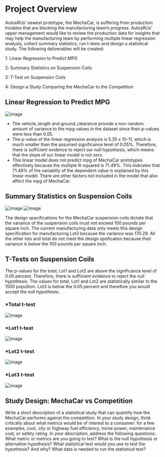# Project Overview
AutosRUs’ newest prototype, the MechaCar, is suffering from production troubles that are blocking the manufacturing team’s progress. AutosRUs’ upper management would like to review the production data for insights that may help the manufacturing team by performing multiple linear regression analysis, collect summary statistics, run t-tests and design a statistical study. The following deliverables will be created:

 1: Linear Regression to Predict MPG
 
 2: Summary Statistics on Suspension Coils
 
 3: T-Test on Suspension Coils
 
 4: Design a Study Comparing the MechaCar to the Competition

## Linear Regression to Predict MPG
![image](https://user-images.githubusercontent.com/99636479/177199793-4c2872cc-f6fb-44d5-86e6-e158065d8275.png)

  * The vehicle_length and ground_clearance provide a non-random amount of variance to the mpg values in the dataset since their p-values were less than 0.05.           
  * The p-value of the linear regression analysis is 5.35 x 10-11, which is much smaller than the assumed significance level of 0.05%. Therefore, there is sufficient evidence to reject our null hypothesis, which means that the slope of our linear model is not zero.
  * This linear model does not predict mpg of MechaCar prototypes effectively because the mulitple R-squared is 71.49%. This indicates that 71.49% of the variablity of the dependent value is explained by this linear model.  There are other factors not included in the model that also affect the mpg of MechaCar.

## Summary Statistics on Suspension Coils
![image](https://user-images.githubusercontent.com/99636479/177214084-5c2f78e0-bb41-431d-b647-9b9dfd5371c9.png)
![image](https://user-images.githubusercontent.com/99636479/177214113-924787a7-f097-4b20-9127-7ca10d249bca.png)

The design specifications for the MechaCar suspension coils dictate that the variance of the suspension coils must not exceed 100 pounds per square inch. The current manufacturing data only meets this design specification for manufacturing Lot3 because the variance was 170.29. All the other lots and total do not meet the design spefication because their variance is below the 100 pounds per square inch.

## T-Tests on Suspension Coils
The p-values for the total, Lot1 and Lot2 are above the significance level of 0.05 percent. Therefore, there is sufficient evidence to reject the null hypothesis. The values for total, Lot1 and Lot2 are statistically similar to the 1500 popultion. Lot3 is below the 0.05 percent and therefore you would accept the null hypothesis.

### *Total t-test
![image](https://user-images.githubusercontent.com/99636479/177216049-60ce432e-8cc9-41a0-98f0-6d1dd012fd9c.png)

### *Lot1 t-test
![image](https://user-images.githubusercontent.com/99636479/177216578-3ba96ac4-ccf2-499d-8eac-86b6b26b556a.png)

### *Lot2 t-test
![image](https://user-images.githubusercontent.com/99636479/177216636-1b0fb56d-2dd2-425d-9b8e-54cf13f72ad6.png)

### *Lot3 t-test
![image](https://user-images.githubusercontent.com/99636479/177217153-004d4335-8526-4cb4-bf97-02fabc904ac2.png)

## Study Design: MechaCar vs Competition


Write a short description of a statistical study that can quantify how the MechaCar performs against the competition. In your study design, think critically about what metrics would be of interest to a consumer: for a few examples, cost, city or highway fuel efficiency, horse power, maintenance cost, or safety rating.
In your description, address the following questions:
What metric or metrics are you going to test?
What is the null hypothesis or alternative hypothesis?
What statistical test would you use to test the hypothesis? And why?
What data is needed to run the statistical test?
